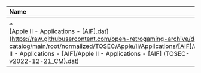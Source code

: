 |Name|Size|
|:---|---:|
|[..](../index.html)|DIR|
|[Apple II - Applications - [AIF].dat](https://raw.githubusercontent.com/open-retrogaming-archive/dat-catalog/main/root/normalized/TOSEC/Apple/II/Applications/[AIF]/Apple II - Applications - [AIF]/Apple II - Applications - [AIF] (TOSEC-v2022-12-21_CM).dat)|794|
